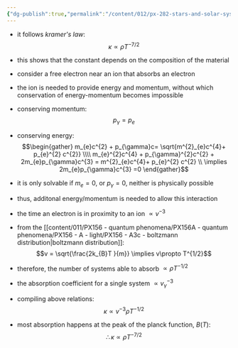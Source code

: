 ```yaml
---
{"dg-publish":true,"permalink":"/content/012/px-282-stars-and-solar-system/term-1-stars/c-stellar-atmosphere/c9-sources-of-opacity/px-282-c9d-free-free-absorption/","noteIcon":"1","created":"2024-11-25T10:50:32.000+00:00","updated":"2025-05-11T18:06:24.500+01:00"}
---
```


- it follows *kramer's law*: 
$$\kappa \propto \rho T^{- 7/2}$$
- this shows that the constant depends on the composition of the material
- consider a free electron near an ion that absorbs an electron
- the ion is needed to provide energy and momentum, without which conservation of energy-momentum becomes impossible

- conserving momentum:
$$p_{\gamma}= p_{e}$$
- conserving energy:
$$\begin{gather}
 m_{e}c^{2} + p_{\gamma}c= \sqrt{m^{2}_{e}c^{4}+ p_{e}^{2} c^{2}} \\\\
 m_{e}^{2}c^{4} + p_{\gamma}^{2}c^{2} + 2m_{e}p_{\gamma}c^{3} = m^{2}_{e}c^{4}+ p_{e}^{2} c^{2} \\
\implies 2m_{e}p_{\gamma}c^{3} =0
\end{gather}$$
- it is only solvable if $m_{e}=0$, or $p_{\gamma}=0$, neither is physically possible
- thus, additonal energy/momentum is needed to allow this interaction

- the time an electron is in proximity to an ion $\propto v^{-3}$
- from the [[content/011/PX156 - quantum phenomena/PX156A - quantum phenomena/PX156 - A - light/PX156 - A3c - boltzmann distribution\|boltzmann distribution]]: 
$$v = \sqrt{\frac{2k_{B}T }{m}} \implies v\propto T^{1/2}$$
- therefore, the number of systems able to absorb $\propto \rho T^{-1/2}$
- the absorption coefficient for a single system $\propto v_\gamma^{-3}$
- compiling above relations:
$$\kappa \propto v^{-3}\rho T^{-1/2}$$
- most absorption happens at the peak of the planck function, $B(T):$
$$\therefore \kappa \propto \rho T^{-7/2}$$
